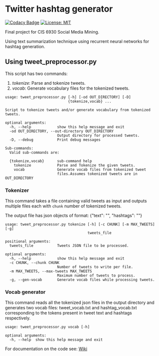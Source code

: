 # Twitter hashtag generator
[![Codacy Badge](https://api.codacy.com/project/badge/Grade/f2e8118b369c436d9f4dc91fba7d7c21)](https://app.codacy.com/app/anwesht/twitter-hashtag-generator?utm_source=github.com&utm_medium=referral&utm_content=anwesht/twitter-hashtag-generator&utm_campaign=Badge_Grade_Dashboard)
 [![License: MIT](https://img.shields.io/badge/License-MIT-yellow.svg)](https://opensource.org/licenses/MIT)

Final project for CIS 6930 Social Media Mining. 

Using text summarization technique using recurrent neural networks for hashtag generation.

## Using tweet_preprocessor.py
This script has two commands: 
1. *tokenize*: Parse and tokenize tweets.
2. *vocab*: Generate vocabulary files for the tokenized tweets.
```commandline
usage: tweet_preprocessor.py [-h] [-od OUT_DIRECTORY] [-D]
                             {tokenize,vocab} ...

Script to tokenize tweets and/or generate vocabulary from tokenized tweets.

optional arguments:
  -h, --help            show this help message and exit
  -od OUT_DIRECTORY, --out-directory OUT_DIRECTORY
                        Output directory for processed tweets.
  -D, --debug           Print debug messages

Sub-commands:
  Valid sub-commands are:

  {tokenize,vocab}      sub-command help
    tokenize            Parse and Tokenize the given tweets.
    vocab               Generate vocab files from tokenized tweet
                        files.Assumes tokenized tweets are in OUT_DIRECTORY
```

### Tokenizer
This command takes a file containing valid tweets as input and outputs multiple files 
each with `chunk` number of tokenized tweets.

The output file has json objects of format: 
{"text": "<space separated tokens for tweet>", "hashtags": "<space separated hashtags>"}

```commandline
usage: tweet_preprocessor.py tokenize [-h] [-c CHUNK] [-m MAX_TWEETS] [-g]
                                      tweets_file

positional arguments:
  tweets_file           Tweets JSON file to be processed.

optional arguments:
  -h, --help            show this help message and exit
  -c CHUNK, --chunk CHUNK
                        Number of tweets to write per file.
  -m MAX_TWEETS, --max-tweets MAX_TWEETS
                        Maximum number of tweets to process.
  -g, --gen-vocab       Generate vocab files while processing tweets.
```

### Vocab generator
This command reads all the tokenized json files in the output directory and generates two
vocab files: tweet_vocab.txt and hashtag_vocab.txt corresponding to the tokens present in
tweet text and hashtags respectively.

```commandline
usage: tweet_preprocessor.py vocab [-h]

optional arguments:
  -h, --help  show this help message and exit
```

For documentation on the code see: [Wiki](https://github.com/anwesht/twitter-hashtag-generator/wiki/Documentation)
